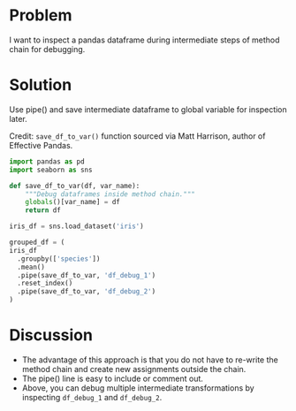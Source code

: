# Problem

I want to inspect a pandas dataframe during intermediate steps of method chain for debugging.

# Solution
Use pipe() and save intermediate dataframe to global variable for inspection later.

Credit: `save_df_to_var()` function sourced via Matt Harrison, author of Effective Pandas.

```python
import pandas as pd
import seaborn as sns

def save_df_to_var(df, var_name):
    """Debug dataframes inside method chain."""
    globals()[var_name] = df
    return df

iris_df = sns.load_dataset('iris')

grouped_df = (
iris_df
  .groupby(['species'])
  .mean()
  .pipe(save_df_to_var, 'df_debug_1')
  .reset_index()
  .pipe(save_df_to_var, 'df_debug_2')
)
```

# Discussion

* The advantage of this approach is that you do not have to re-write the method chain and create new assignments outside the chain. 
* The pipe() line is easy to include or comment out.
* Above, you can debug multiple intermediate transformations by inspecting `df_debug_1` and `df_debug_2`.
